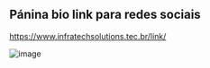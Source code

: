 ## Pánina bio link para redes sociais

https://www.infratechsolutions.tec.br/link/

![image](https://github.com/ariceliom/bioLinkInfraTechSolutions/assets/89526853/742c24ac-3430-44c2-8b4a-bc60b1d86f44)
